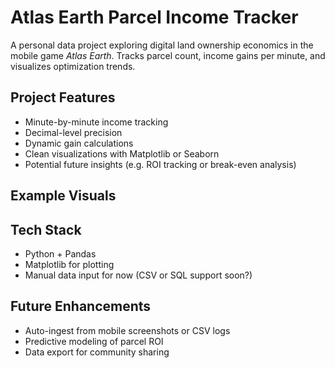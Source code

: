 # Atlas Earth Parcel Income Tracker

A personal data project exploring digital land ownership economics in the mobile game *Atlas Earth*. Tracks parcel count, income gains per minute, and visualizes optimization trends.

##  Project Features
- Minute-by-minute income tracking
- Decimal-level precision
- Dynamic gain calculations
- Clean visualizations with Matplotlib or Seaborn
- Potential future insights (e.g. ROI tracking or break-even analysis)

##  Example Visuals


##  Tech Stack
- Python + Pandas
- Matplotlib for plotting
- Manual data input for now (CSV or SQL support soon?)

##  Future Enhancements
- Auto-ingest from mobile screenshots or CSV logs
- Predictive modeling of parcel ROI
- Data export for community sharing
